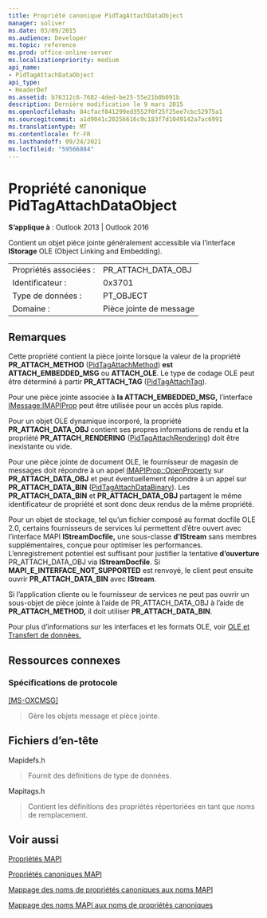 ```yaml
---
title: Propriété canonique PidTagAttachDataObject
manager: soliver
ms.date: 03/09/2015
ms.audience: Developer
ms.topic: reference
ms.prod: office-online-server
ms.localizationpriority: medium
api_name:
- PidTagAttachDataObject
api_type:
- HeaderDef
ms.assetid: b76312c6-7682-4ded-be25-55e21b0b091b
description: Dernière modification le 9 mars 2015
ms.openlocfilehash: 84cfacf841299ed3552f0f25f25ee7cbc52975a1
ms.sourcegitcommit: a1d9041c20256616c9c183f7d1049142a7ac6991
ms.translationtype: MT
ms.contentlocale: fr-FR
ms.lasthandoff: 09/24/2021
ms.locfileid: "59566884"
---
```

# <a name="pidtagattachdataobject-canonical-property"></a>Propriété canonique PidTagAttachDataObject

  
  
**S’applique à** : Outlook 2013 | Outlook 2016 
  
Contient un objet pièce jointe généralement accessible via l’interface **IStorage** OLE (Object Linking and Embedding). 
  
|||
|:-----|:-----|
|Propriétés associées :  <br/> |PR_ATTACH_DATA_OBJ  <br/> |
|Identificateur :  <br/> |0x3701  <br/> |
|Type de données :  <br/> |PT_OBJECT  <br/> |
|Domaine :  <br/> |Pièce jointe de message  <br/> |
   
## <a name="remarks"></a>Remarques

Cette propriété contient la pièce jointe lorsque la valeur de la propriété **PR_ATTACH_METHOD** ([PidTagAttachMethod](pidtagattachmethod-canonical-property.md)) **est ATTACH_EMBEDDED_MSG** ou **ATTACH_OLE**. Le type de codage OLE peut être déterminé à partir **PR_ATTACH_TAG** ([PidTagAttachTag](pidtagattachtag-canonical-property.md)). 
  
Pour une pièce jointe associée à **la ATTACH_EMBEDDED_MSG,** l’interface [IMessage:IMAPIProp](imessageimapiprop.md) peut être utilisée pour un accès plus rapide. 
  
Pour un objet OLE dynamique incorporé, la propriété **PR_ATTACH_DATA_OBJ** contient ses propres informations de rendu et la propriété **PR_ATTACH_RENDERING** ([PidTagAttachRendering](pidtagattachrendering-canonical-property.md)) doit être inexistante ou vide. 
  
Pour une pièce jointe de document OLE, le fournisseur de magasin de messages doit répondre à un appel [IMAPIProp::OpenProperty](imapiprop-openproperty.md) sur **PR_ATTACH_DATA_OBJ** et peut éventuellement répondre à un appel sur **PR_ATTACH_DATA_BIN** ([PidTagAttachDataBinary](pidtagattachdatabinary-canonical-property.md)). Les **PR_ATTACH_DATA_BIN** et **PR_ATTACH_DATA_OBJ** partagent le même identificateur de propriété et sont donc deux rendus de la même propriété. 
  
Pour un objet de stockage, tel qu’un fichier composé au format docfile OLE 2.0, certains fournisseurs de services lui permettent d’être ouvert avec l’interface MAPI **IStreamDocfile,** une sous-classe **d’IStream** sans membres supplémentaires, conçue pour optimiser les performances. L’enregistrement potentiel est suffisant pour justifier la tentative **d’ouverture** PR_ATTACH_DATA_OBJ via **IStreamDocfile**. Si **MAPI_E_INTERFACE_NOT_SUPPORTED** est renvoyé, le client peut ensuite ouvrir **PR_ATTACH_DATA_BIN** avec **IStream**. 
  
Si l’application cliente ou le fournisseur de services ne peut pas ouvrir un sous-objet de pièce jointe à l’aide de PR_ATTACH_DATA_OBJ à l’aide de **PR_ATTACH_METHOD,** il doit utiliser **PR_ATTACH_DATA_BIN**.  
  
Pour plus d’informations sur les interfaces et les formats OLE, voir [OLE et Transfert de données.](https://msdn.microsoft.com/library/d4a57956-37ba-44ca-8efc-bf617ad5e77b.aspx)
  
## <a name="related-resources"></a>Ressources connexes

### <a name="protocol-specifications"></a>Spécifications de protocole

[[MS-OXCMSG]](https://msdn.microsoft.com/library/7fd7ec40-deec-4c06-9493-1bc06b349682%28Office.15%29.aspx)
  
> Gère les objets message et pièce jointe.
    
## <a name="header-files"></a>Fichiers d’en-tête

Mapidefs.h
  
> Fournit des définitions de type de données.
    
Mapitags.h
  
> Contient les définitions des propriétés répertoriées en tant que noms de remplacement.
    
## <a name="see-also"></a>Voir aussi



[Propriétés MAPI](mapi-properties.md)
  
[Propriétés canoniques MAPI](mapi-canonical-properties.md)
  
[Mappage des noms de propriétés canoniques aux noms MAPI](mapping-canonical-property-names-to-mapi-names.md)
  
[Mappage des noms MAPI aux noms de propriétés canoniques](mapping-mapi-names-to-canonical-property-names.md)

